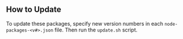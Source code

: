 
## How to Update
To update these packages, specify new version numbers in each `node-packages-<v#>.json` file. Then run the `update.sh` script.
